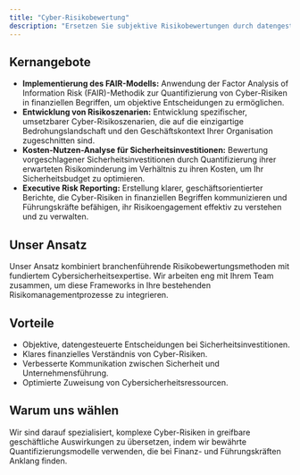 ```yaml
---
title: "Cyber-Risikobewertung"
description: "Ersetzen Sie subjektive Risikobewertungen durch datengesteuerte Finanzmodelle, die Cyber-Risiken in monetären Begriffen quantifizieren."
---
```


## Kernangebote

*   **Implementierung des FAIR-Modells:** Anwendung der Factor Analysis of Information Risk (FAIR)-Methodik zur Quantifizierung von Cyber-Risiken in finanziellen Begriffen, um objektive Entscheidungen zu ermöglichen.
*   **Entwicklung von Risikoszenarien:** Entwicklung spezifischer, umsetzbarer Cyber-Risikoszenarien, die auf die einzigartige Bedrohungslandschaft und den Geschäftskontext Ihrer Organisation zugeschnitten sind.
*   **Kosten-Nutzen-Analyse für Sicherheitsinvestitionen:** Bewertung vorgeschlagener Sicherheitsinvestitionen durch Quantifizierung ihrer erwarteten Risikominderung im Verhältnis zu ihren Kosten, um Ihr Sicherheitsbudget zu optimieren.
*   **Executive Risk Reporting:** Erstellung klarer, geschäftsorientierter Berichte, die Cyber-Risiken in finanziellen Begriffen kommunizieren und Führungskräfte befähigen, ihr Risikoengagement effektiv zu verstehen und zu verwalten.

## Unser Ansatz
Unser Ansatz kombiniert branchenführende Risikobewertungsmethoden mit fundiertem Cybersicherheitsexpertise. Wir arbeiten eng mit Ihrem Team zusammen, um diese Frameworks in Ihre bestehenden Risikomanagementprozesse zu integrieren.

## Vorteile
*   Objektive, datengesteuerte Entscheidungen bei Sicherheitsinvestitionen.
*   Klares finanzielles Verständnis von Cyber-Risiken.
*   Verbesserte Kommunikation zwischen Sicherheit und Unternehmensführung.
*   Optimierte Zuweisung von Cybersicherheitsressourcen.

## Warum uns wählen
Wir sind darauf spezialisiert, komplexe Cyber-Risiken in greifbare geschäftliche Auswirkungen zu übersetzen, indem wir bewährte Quantifizierungsmodelle verwenden, die bei Finanz- und Führungskräften Anklang finden.